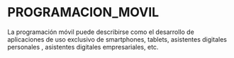 # PROGRAMACION_MOVIL
La programación móvil puede describirse como el desarrollo de aplicaciones de uso exclusivo de smartphones, tablets, asistentes digitales personales , asistentes digitales empresariales, etc.
